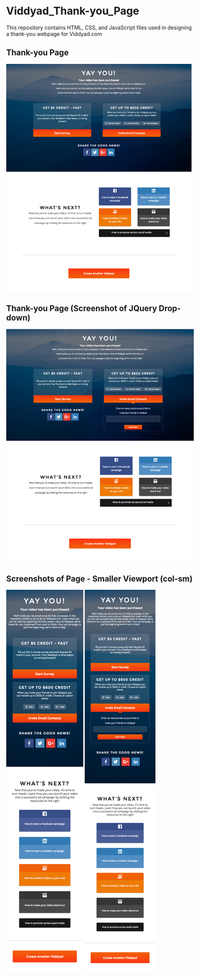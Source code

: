 # Viddyad_Thank-you_Page
This repository contains HTML, CSS, and JavaScript files used in designing a thank-you webpage for Viddyad.com

## Thank-you Page
![alt text](https://github.com/DeirdreHegarty/Viddyad_Thank-you_Page/blob/master/Assets/Thank-you_Page1.png)

## Thank-you Page (Screenshot of JQuery Drop-down)
![alt](https://github.com/DeirdreHegarty/Viddyad_Thank-you_Page/blob/master/Assets/Thank-you_Page2.png)

## Screenshots of Page - Smaller Viewport (col-sm)
![alt text](https://github.com/DeirdreHegarty/Viddyad_Thank-you_Page/blob/master/Assets/Mobile-1-Viddyad_Thank-you_Page-thank-you.png) ![alt text](https://github.com/DeirdreHegarty/Viddyad_Thank-you_Page/blob/master/Assets/Mobile-2-Viddyad_Thank-you_Page-thank-you.png)


